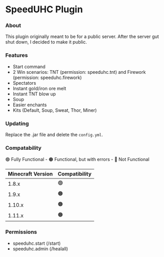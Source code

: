 # SpeedUHC Plugin

### About
This plugin originally meant to be for a public server. After the server gut shut down, I decided to make it public.

### Features
- Start command
- 2 Win scenarios: TNT (permission: speeduhc.tnt) and Firework (permission: speeduhc.firework)
- Spectators
- Instant gold/iron ore melt
- Instant TNT blow up
- Soup
- Easier enchants
- Kits (Default, Soup, Sweat, Thor, Miner)

### Updating
Replace the .jar file and delete the ``config.yml``.

### Compatability
🟢 Fully Functional - 🟠 Functional, but with errors - 🔴 Not Functional

| Minecraft Version  | Compatibility |
| ------------- | ------------- |
| 1.8.x  | 🟢 |
| 1.9.x  | 🟠 |
| 1.10.x  | 🟠 |
| 1.11.x  | 🟠 |

### Permissions
- speeduhc.start (/start)
- speeduhc.admin (/healall)
